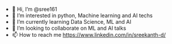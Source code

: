 - 👋 Hi, I’m @sree161
- 👀 I’m interested in python, Machine learning and AI techs
- 🌱 I’m currently learning Data Science, ML and AI
- 💞️ I’m looking to collaborate on ML and AI talks
- 📫 How to reach me https://www.linkedin.com/in/sreekanth-d/

<!---
sree161/sree161 is a ✨ special ✨ repository because its `README.md` (this file) appears on your GitHub profile.
You can click the Preview link to take a look at your changes.
--->
